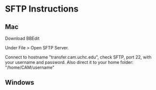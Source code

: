 # SFTP Instructions

## Mac
Download BBEdit

Under File > Open SFTP Server. 

Connect to hostname "transfer.cam.uchc.edu", check SFTP, port 22, with your username and password. Also direct it to your home folder: "/home/CAM/username"



## Windows
